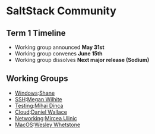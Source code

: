 # SaltStack Community
## Term 1 Timeline
* Working group announced **May 31st**
* Working group convenes **June 15th**
* Working group dissolves **Next major release (Sodium)**

## Working Groups
* [Windows](community/work_groups/wg-Windows/README.md):[Shane](https://github.com/twangboy)
* [SSH](community/work_groups/wg-SSH/README.md):[Megan Wilhite](https://github.com/ch3ll)
* [Testing](community/work_groups/wg-Testing/README.md):[Mihai Dinca](https://github.com/dincamihai)
* [Cloud](community/work_groups/wg-Cloud/README.md):[Daniel Wallace](https://github.com/gtmanfred)
* [Networking](community/work_groups/wg-Networking/README.md):[Mircea Ulinic](None)
* [MacOS](community/work_groups/wg-MacOS/README.md):[Wesley Whetstone](https://github.com/weswhet)